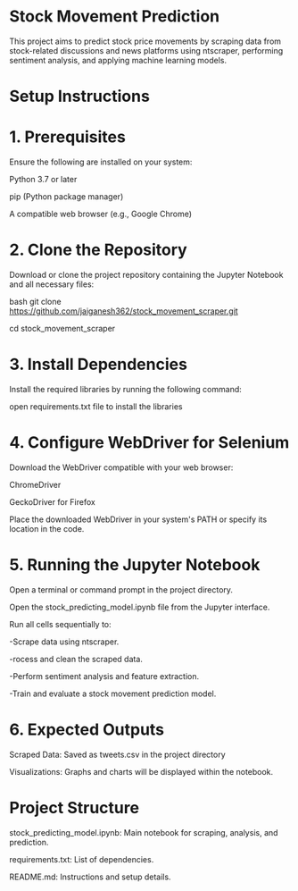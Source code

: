 # Stock Movement Prediction 

This project aims to predict stock price movements by scraping data from stock-related discussions and news platforms using ntscraper, 
performing sentiment analysis, and applying machine learning models.

# Setup Instructions

# 1. Prerequisites
Ensure the following are installed on your system:

Python 3.7 or later

pip (Python package manager)

A compatible web browser (e.g., Google Chrome)

# 2. Clone the Repository
Download or clone the project repository containing the Jupyter Notebook and all necessary files:

bash
git clone <https://github.com/jaiganesh362/stock_movement_scraper.git>

cd stock_movement_scraper

# 3. Install Dependencies
Install the required libraries by running the following command:

open requirements.txt file to install the libraries

# 4. Configure WebDriver for Selenium
Download the WebDriver compatible with your web browser:

ChromeDriver

GeckoDriver for Firefox

Place the downloaded WebDriver in your system's PATH or specify its location in the code.

# 5. Running the Jupyter Notebook
Open a terminal or command prompt in the project directory.

Open the stock_predicting_model.ipynb file from the Jupyter interface.

Run all cells sequentially to:

   -Scrape data using ntscraper.
   
   -rocess and clean the scraped data.
   
   -Perform sentiment analysis and feature extraction.
  
   -Train and evaluate a stock movement prediction model.

# 6. Expected Outputs
Scraped Data: Saved as tweets.csv in the project directory

Visualizations: Graphs and charts will be displayed within the notebook.

# Project Structure
stock_predicting_model.ipynb: Main notebook for scraping, analysis, and prediction.

requirements.txt: List of dependencies.

README.md: Instructions and setup details.




